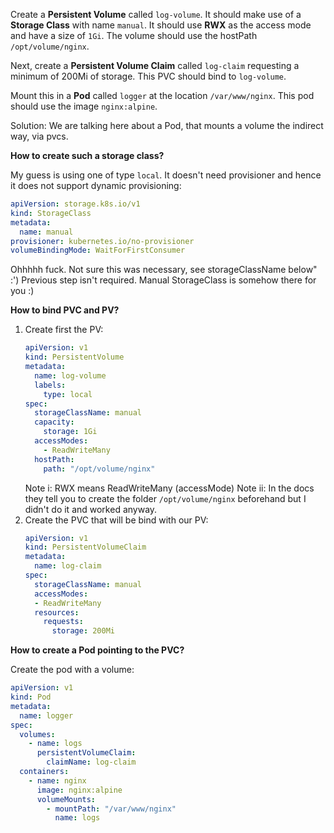 Create a **Persistent Volume** called `log-volume`. It should make use
of a **Storage Class** with name `manual`. It should use **RWX** as
the access mode and have a size of `1Gi`. The volume should use the 
hostPath `/opt/volume/nginx`.

Next, create a **Persistent Volume Claim** called `log-claim` requesting 
a minimum of 200Mi of storage. This PVC should bind to `log-volume`.

Mount this in a **Pod** called `logger` at the location `/var/www/nginx`. This
pod should use the image `nginx:alpine`.

Solution:
We are talking here about a Pod, that mounts a volume the indirect way, via 
pvcs. 

**How to create such a storage class?**

My guess is using one of type `local`. It doesn't need provisioner and hence it
does not support dynamic provisioning:

```yaml
apiVersion: storage.k8s.io/v1
kind: StorageClass
metadata:
  name: manual
provisioner: kubernetes.io/no-provisioner
volumeBindingMode: WaitForFirstConsumer
```
Ohhhhh fuck. Not sure this was necessary, see storageClassName below" :')
Previous step isn't required. Manual StorageClass is somehow there for you :)

**How to bind PVC and PV?**

1. Create first the PV:
   ```yaml 
   apiVersion: v1
   kind: PersistentVolume
   metadata:
     name: log-volume
     labels:
       type: local
   spec:
     storageClassName: manual
     capacity:
       storage: 1Gi
     accessModes:
       - ReadWriteMany
     hostPath:
       path: "/opt/volume/nginx"
   ```
   Note i: RWX means ReadWriteMany (accessMode)
   Note ii: In the docs they tell you to create the folder `/opt/volume/nginx`
   beforehand but I didn't do it and worked anyway.
2. Create the PVC that will be bind with our PV:
   ```yaml
   apiVersion: v1
   kind: PersistentVolumeClaim
   metadata:
     name: log-claim
   spec:
     storageClassName: manual
     accessModes:
     - ReadWriteMany
     resources:
       requests:
         storage: 200Mi
   ```
**How to create a Pod pointing to the PVC?**

Create the pod with a volume:

```yaml
apiVersion: v1
kind: Pod
metadata:
  name: logger
spec:
  volumes:
    - name: logs
      persistentVolumeClaim:
        claimName: log-claim
  containers:
    - name: nginx
      image: nginx:alpine
      volumeMounts:
        - mountPath: "/var/www/nginx"
          name: logs
```



